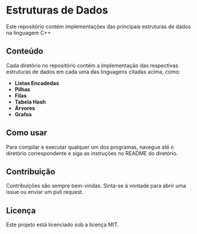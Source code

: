 # Estruturas de Dados

Este repositório contém implementações das principais estruturas de dados na linguagem C++
## Conteúdo

Cada diretório no repositório contém a implementação das respectivas estruturas de dados em cada uma das linguagens citadas acima, como:
- **Listas Encadedas**
- **Pilhas**
- **Filas**
- **Tabela Hash**
- **Árvores**
- **Grafos**

## Como usar

Para compilar e executar qualquer um dos programas, navegue até o diretório correspondente e siga as instruções no README do diretório.

## Contribuição

Contribuições são sempre bem-vindas. Sinta-se à vontade para abrir uma issue ou enviar um pull request.

## Licença

Este projeto está licenciado sob a licença MIT.
